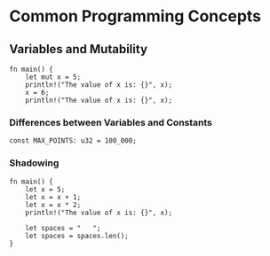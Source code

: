 # Common Programming Concepts

## Variables and Mutability
```
fn main() {
    let mut x = 5;
    println!("The value of x is: {}", x);
    x = 6;
    println!("The value of x is: {}", x);
```

### Differences between Variables and Constants
`const MAX_POINTS: u32 = 100_000;`

### Shadowing
```
fn main() {
    let x = 5;
    let x = x + 1;
    let x = x * 2;
    println!("The value of x is: {}", x);

    let spaces = "   ";
    let spaces = spaces.len();
}
```
